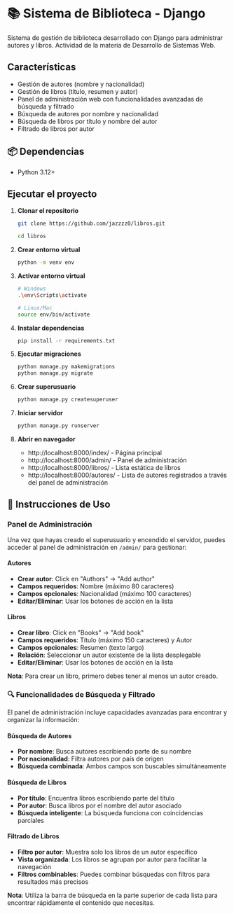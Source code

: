 # 📚 Sistema de Biblioteca - Django

Sistema de gestión de biblioteca desarrollado con Django para administrar autores y libros.
Actividad de la materia de Desarrollo de Sistemas Web.

## Características

- Gestión de autores (nombre y nacionalidad)
- Gestión de libros (título, resumen y autor)
- Panel de administración web con funcionalidades avanzadas de búsqueda y filtrado
- Búsqueda de autores por nombre y nacionalidad
- Búsqueda de libros por título y nombre del autor
- Filtrado de libros por autor

## 📦 Dependencias
- Python 3.12+

## Ejecutar el proyecto

1. **Clonar el repositorio**
    ```bash
    git clone https://github.com/jazzzz0/libros.git

    cd libros
    ```

2. **Crear entorno virtual**
   ```bash
   python -m venv env
   ```

3. **Activar entorno virtual**
   ```bash
   # Windows
   .\env\Scripts\activate
   
   # Linux/Mac
   source env/bin/activate
   ```

4. **Instalar dependencias**
   ```bash
   pip install -r requirements.txt
   ```

5. **Ejecutar migraciones**
   ```bash
   python manage.py makemigrations
   python manage.py migrate
   ```

6. **Crear superusuario**
   ```bash
   python manage.py createsuperuser
   ```

7. **Iniciar servidor**
   ```bash
   python manage.py runserver
   ```

8. **Abrir en navegador**
   - http://localhost:8000/index/ - Página principal
   - http://localhost:8000/admin/ - Panel de administración
   - http://localhost:8000/libros/ - Lista estática de libros
   - http://localhost:8000/autores/ - Lista de autores registrados a través del panel de administración

## 📖 Instrucciones de Uso

### Panel de Administración

Una vez que hayas creado el superusuario y encendido el servidor, puedes acceder al panel de administración en `/admin/` para gestionar:

#### **Autores**
- **Crear autor**: Click en "Authors" → "Add author"
- **Campos requeridos**: Nombre (máximo 80 caracteres)
- **Campos opcionales**: Nacionalidad (máximo 100 caracteres)
- **Editar/Eliminar**: Usar los botones de acción en la lista

#### **Libros**
- **Crear libro**: Click en "Books" → "Add book"
- **Campos requeridos**: Título (máximo 150 caracteres) y Autor
- **Campos opcionales**: Resumen (texto largo)
- **Relación**: Seleccionar un autor existente de la lista desplegable
- **Editar/Eliminar**: Usar los botones de acción en la lista

**Nota**: Para crear un libro, primero debes tener al menos un autor creado.

### 🔍 Funcionalidades de Búsqueda y Filtrado

El panel de administración incluye capacidades avanzadas para encontrar y organizar la información:

#### **Búsqueda de Autores**
- **Por nombre**: Busca autores escribiendo parte de su nombre
- **Por nacionalidad**: Filtra autores por país de origen
- **Búsqueda combinada**: Ambos campos son buscables simultáneamente

#### **Búsqueda de Libros**
- **Por título**: Encuentra libros escribiendo parte del título
- **Por autor**: Busca libros por el nombre del autor asociado
- **Búsqueda inteligente**: La búsqueda funciona con coincidencias parciales

#### **Filtrado de Libros**
- **Filtro por autor**: Muestra solo los libros de un autor específico
- **Vista organizada**: Los libros se agrupan por autor para facilitar la navegación
- **Filtros combinables**: Puedes combinar búsquedas con filtros para resultados más precisos

**Nota**: Utiliza la barra de búsqueda en la parte superior de cada lista para encontrar rápidamente el contenido que necesitas.
